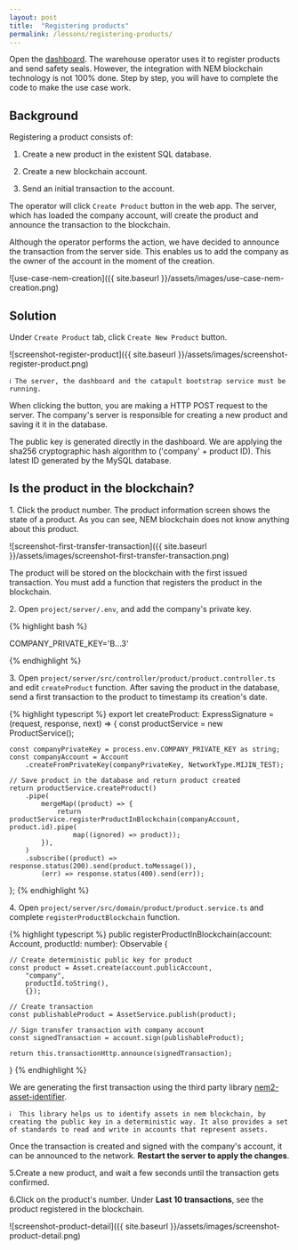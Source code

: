 ```yaml
---
layout: post
title:  "Registering products"
permalink: /lessons/registering-products/
---
```


Open the [dashboard](http://localhost:4200). The warehouse operator uses it to register products and send safety seals. However, the integration with NEM blockchain technology is not 100% done. Step by step, you will have to complete the code to make the use case work.

## Background

Registering a product consists of:

1) Create a new product in the existent SQL database.

2) Create a new blockchain account.

3) Send an initial transaction to the account.

The operator will click ``Create Product`` button in the web app.  The server, which has loaded the company account, will create the product and announce the transaction to the blockchain. 

Although the operator performs the action, we have decided to announce the transaction from the server side. This enables us to add the company as the owner of the account in the moment of the creation.

![use-case-nem-creation]({{ site.baseurl }}/assets/images/use-case-nem-creation.png)

## Solution

Under ``Create Product`` tab, click ``Create New Product`` button.

![screenshot-register-product]({{ site.baseurl }}/assets/images/screenshot-register-product.png)

    ℹ️ The server, the dashboard and the catapult bootstrap service must be running.

When clicking the button, you are making a HTTP POST request to the server. The company's server is responsible for creating a new product and saving it it in the database.

The public key is generated directly in the dashboard. We are applying the sha256 cryptographic hash algorithm to ('company' +  product ID). This latest ID generated by the MySQL database. 

## Is the product in the blockchain? 

1\. Click the product number. The product information screen shows the state of a product. As you can see, NEM blockchain does not know anything about this product. 

![screenshot-first-transfer-transaction]({{ site.baseurl }}/assets/images/screenshot-first-transfer-transaction.png)

The product will be stored on the blockchain with the first issued transaction. You must add a function that registers the product in the blockchain.

2\. Open ``project/server/.env``, and add the company's private key.

{% highlight bash %}

COMPANY_PRIVATE_KEY='B...3'

{% endhighlight %}

3\. Open ``project/server/src/controller/product/product.controller.ts`` and edit ``createProduct`` function. After saving the product in the database, send a first transaction to the product to timestamp its creation's date.

{% highlight typescript %}
export let createProduct: ExpressSignature = (request, response, next) => {
    const productService = new ProductService();

    const companyPrivateKey = process.env.COMPANY_PRIVATE_KEY as string;
    const companyAccount = Account
        .createFromPrivateKey(companyPrivateKey, NetworkType.MIJIN_TEST);

    // Save product in the database and return product created
    return productService.createProduct()
        .pipe(
            mergeMap((product) => {
                return productService.registerProductInBlockchain(companyAccount, product.id).pipe(
                    map((ignored) => product));
            }),
        )
        .subscribe((product) => response.status(200).send(product.toMessage()),
            (err) => response.status(400).send(err));
};
{% endhighlight %}

4\. Open ``project/server/src/domain/product/product.service.ts`` and complete ``registerProductBlockchain`` function.

{% highlight typescript %}
public registerProductInBlockchain(account: Account, productId: number): Observable<TransactionAnnounceResponse> {

    // Create deterministic public key for product
    const product = Asset.create(account.publicAccount,
        "company",
        productId.toString(),
        {});

    // Create transaction
    const publishableProduct = AssetService.publish(product);

    // Sign transfer transaction with company account
    const signedTransaction = account.sign(publishableProduct);

    return this.transactionHttp.announce(signedTransaction);
}
{% endhighlight %}

We are generating the first transaction using the third party library [nem2-asset-identifier](https://github.com/aleixmorgadas/nem2-asset-identifier).

    ℹ️  This library helps us to identify assets in nem blockchain, by creating the public key in a deterministic way. It also provides a set of standards to read and write in accounts that represent assets.

Once the transaction is created and signed with the company's account, it can be announced to the network. **Restart the server to apply the changes**.

5\.Create a new product, and wait a few seconds until the transaction gets confirmed.
 
6\.Click on the product's number. Under **Last 10 transactions**, see the product registered in the blockchain.

![screenshot-product-detail]({{ site.baseurl }}/assets/images/screenshot-product-detail.png)